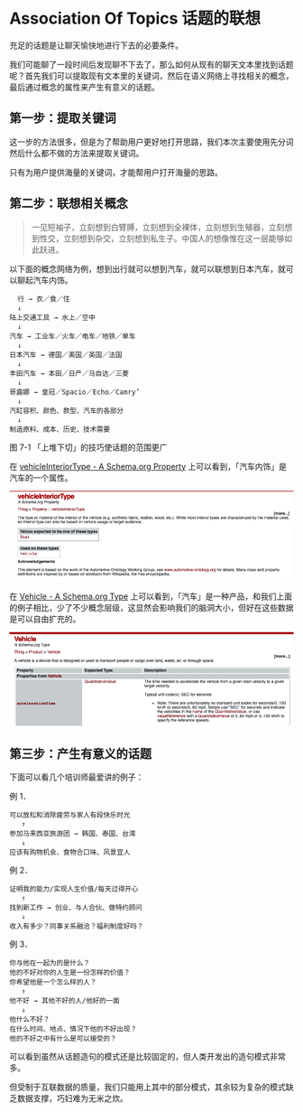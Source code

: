 # Association Of Topics 话题的联想

充足的话题是让聊天愉快地进行下去的必要条件。

我们可能聊了一段时间后发现聊不下去了，那么如何从现有的聊天文本里找到话题呢？首先我们可以提取现有文本里的关键词，然后在语义网络上寻找相关的概念，最后通过概念的属性来产生有意义的话题。

## 第一步：提取关键词

这一步的方法很多，但是为了帮助用户更好地打开思路，我们本次主要使用先分词然后什么都不做的方法来提取关键词。

只有为用户提供海量的关键词，才能帮用户打开海量的思路。

## 第二步：联想相关概念

> 一见短袖子，立刻想到白臂膊，立刻想到全裸体，立刻想到生殖器，立刻想到性交，立刻想到杂交，立刻想到私生子。中国人的想像惟在这一层能够如此跃进。

以下面的概念网络为例，想到出行就可以想到汽车，就可以联想到日本汽车，就可以聊起汽车内饰。

```chinese
  行 → 衣／食／住
  ↓
陆上交通工具 → 水上／空中
  ↓
汽车 → 工业车／火车／电车／地铁／单车
  ↓
日本汽车 → 德国／美国／英国／法国
  ↓
丰田汽车 → 本田／日产／马自达／三菱
  ↓
哥露娜 → 皇冠／Spacio／Echo／Camry’
  ↓
汽缸容积、颜色、款型、汽车的各部分
  ↓
制造原料、成本、历史、技术需要
```

图 7-1 「上堆下切」的技巧使话题的范围更广

在 [vehicleInteriorType - A Schema.org Property](https://schema.org/vehicleInteriorType) 上可以看到，「汽车内饰」是汽车的一个属性。

![img/vehicleInteriorType.png](img/vehicleInteriorType.png)

在 [Vehicle - A Schema.org Type](https://schema.org/Vehicle) 上可以看到，「汽车」是一种产品，和我们上面的例子相比，少了不少概念层级，这显然会影响我们的脑洞大小，但好在这些数据是可以自由扩充的。

![img/Vehicle.png](img/Vehicle.png)

## 第三步：产生有意义的话题

下面可以看几个培训师最爱讲的例子：

例 1．

```chinese
可以放松和消除疲劳与家人有段快乐时光
   ↑
参加马来西亚旅游团 → 韩国、泰国、台湾
   ↓
应该有购物机会、食物合口味、风景宜人

```

例 2．

```chinese
证明我的能力/实现人生价值/每天过得开心
   ↑
找到新工作 → 创业、与人合伙、做特约顾问
   ↓
收入有多少？同事关系融洽？福利制度好吗？
```

例 3．

```chinese
你与他在一起为的是什么？
他的不好对你的人生是一份怎样的价值？
你希望他是一个怎么样的人？
   ↑
他不好 → 其他不好的人/他好的一面
   ↓
他什么不好？
在什么时间、地点、情况下他的不好出现？
他的不好之中有什么是可以接受的？
```

可以看到虽然从话题造句的模式还是比较固定的，但人类开发出的造句模式非常多。

但受制于互联数据的质量，我们只能用上其中的部分模式，其余较为复杂的模式缺乏数据支撑，巧妇难为无米之炊。
